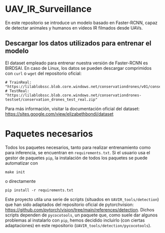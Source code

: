 # UAV_IR_Surveillance
En este repositorio se introduce un modelo basado en Faster-RCNN, capaz de detectar animales y humanos en vídeos IR filmados desde UAVs.

## Descargar los datos utilizados para entrenar el modelo

El dataset empleado para entrenar nuestra versión de Faster-RCNN es BIRDSAI. En caso de Linux, los datos se pueden descargar comprimidos con ```curl``` o ```wget``` del repositorio oficial:

```
# TrainReal: "https://lilablobssc.blob.core.windows.net/conservationdrones/v01/conservation_drones_train_real.zip"
# TestReal:  "https://lilablobssc.blob.core.windows.net/conservationdrones-testset/conservation_drones_test_real.zip"
```

Para más información, visitar la documentación oficial del dataset: https://sites.google.com/view/elizabethbondi/dataset

# Paquetes necesarios

Todos los paquetes necesarios, tanto para realizar entrenamiento como para inferencia, se encuentran en ```requirements.txt```. Si el usuario usa el gestor de paquetes ```pip```, la instalación de todos los paquetes se puede automatizar con

```
make init
```

o directamente

```
pip install -r requirements.txt
```

Este proyecto utila una serie de scripts (situados en ```UAVIR_tools/detection```) que han sido adaptados del repositorio oficial de pytorchvision: https://github.com/pytorch/vision/tree/main/references/detection. Dichos scripts dependen de ```pycocotools```, un paquete que, como suele dar algunos problemas al instalarlo con ```pip```, hemos decidido incluirlo (con ciertas adaptaciones) en este repositorio (```UAVIR_tools/detection/pycocotools```).